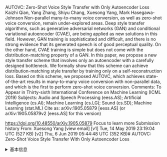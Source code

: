 AUTOVC: Zero-Shot Voice Style Transfer with Only Autoencoder Loss
Kaizhi Qian, Yang Zhang, Shiyu Chang, Xuesong Yang, Mark Hasegawa-Johnson
Non-parallel many-to-many voice conversion, as well as zero-shot voice conversion, remain under-explored areas. Deep style transfer algorithms, such as generative adversarial networks (GAN) and conditional variational autoencoder (CVAE), are being applied as new solutions in this field. However, GAN training is sophisticated and difficult, and there is no strong evidence that its generated speech is of good perceptual quality. On the other hand, CVAE training is simple but does not come with the distribution-matching property of a GAN. In this paper, we propose a new style transfer scheme that involves only an autoencoder with a carefully designed bottleneck. We formally show that this scheme can achieve distribution-matching style transfer by training only on a self-reconstruction loss. Based on this scheme, we proposed AUTOVC, which achieves state-of-the-art results in many-to-many voice conversion with non-parallel data, and which is the first to perform zero-shot voice conversion.
Comments:	To Appear in Thirty-sixth International Conference on Machine Learning (ICML 2019)
Subjects:	Audio and Speech Processing (eess.AS); Artificial Intelligence (cs.AI); Machine Learning (cs.LG); Sound (cs.SD); Machine Learning (stat.ML)
Cite as:	arXiv:1905.05879 [eess.AS]
 	(or arXiv:1905.05879v2 [eess.AS] for this version)

https://doi.org/10.48550/arXiv.1905.05879
Focus to learn more
Submission history
From: Xuesong Yang [view email]
[v1] Tue, 14 May 2019 23:19:04 UTC (527 KB)
[v2] Thu, 6 Jun 2019 05:44:48 UTC (352 KB)# AUTOVC: Zero-Shot Voice Style Transfer With Only Autoencoder Loss

<details>
<summary>基本信息</summary>

- 标题: "AUTOVC: Zero-Shot Voice Style Transfer With Only Autoencoder Loss."
- 作者:
  - 01 Kaizhi Qian
  - 02 Yang Zhang
  - 03 Shiyu Chang
  - 04 Xuesong Yang
  - 05 Mark Hasegawa-Johnson
- 链接:
  - [ArXiv](https://arxiv.org/abs/1905.05879v2)
  - [Publication]()
  - [Github]()
  - [Demo]()
- 文件:
  - [ArXiv:1905.05879v1](D:\Speech\Sapphire-TTS-Collection\Models\-VC\_PDF\2019.05.14_1905.05879v1_Zero-Shot_Voice_Style_Transfer_With_Only_Autoencoder_Loss.pdf)
  - [ArXiv:1905.05879v2](D:\Speech\Sapphire-TTS-Collection\Models\-VC\_PDF\2019.05.14_1905.05879v2_AUTOVC__Zero-Shot_Voice_Style_Transfer_With_Only_Autoencoder_Loss.pdf)
  - [Publication] #TODO

</details>
